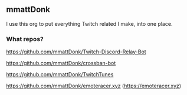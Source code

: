## mmattDonk
I use this org to put everything Twitch related I make, into one place.

### What repos?
https://github.com/mmattDonk/Twitch-Discord-Relay-Bot

https://github.com/mmattDonk/crossban-bot

https://github.com/mmattDonk/TwitchTunes

https://github.com/mmattDonk/emoteracer.xyz (https://emoteracer.xyz)
